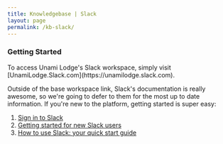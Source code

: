 ```yaml
---
title: Knowledgebase | Slack
layout: page
permalink: /kb-slack/
---
```


<h3 class="mt-5">Getting Started</h3>
To access Unami Lodge's Slack workspace, simply visit [UnamiLodge.Slack.com](https://unamilodge.slack.com).


Outside of the base workspace link, Slack's documentation is really awesome, so we're going to defer to them for the most up to date information.  If you're new to the platform, getting started is super easy:

1. [Sign in to Slack](https://slack.com/help/articles/212681477-Sign-in-to-Slack)
2. [Getting started for new Slack users](https://slack.com/help/articles/218080037-Getting-started-for-new-Slack-users)
3. [How to use Slack: your quick start guide](https://slack.com/help/articles/360059928654-How-to-use-Slack--your-quick-start-guide)
